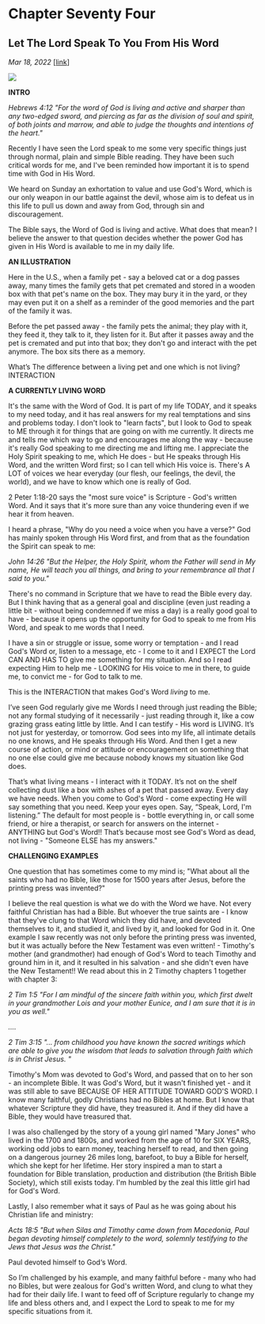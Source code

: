 # Chapter Seventy Four
## Let The Lord Speak To You From His Word
*Mar 18, 2022*
[[link](https://nccf.church/Blog.aspx?BlogID=221)] 

![](images/221.jpg)

**INTRO**

*Hebrews 4:12 "For the word of God is living and active and sharper than any two-edged sword, and piercing as far as the division of soul and spirit, of both joints and marrow, and able to judge the thoughts and intentions of the heart."*

Recently I have seen the Lord speak to me some very specific things just through normal, plain and simple Bible reading. They have been such critical words for me, and I've been reminded how important it is to spend time with God in His Word.

We heard on Sunday an exhortation to value and use God's Word, which is our only weapon in our battle against the devil, whose aim is to defeat us in this life to pull us down and away from God, through sin and discouragement.

The Bible says, the Word of God is living and active. What does that mean? I believe the answer to that question decides whether the power God has given in His Word is available to me in my daily life.

**AN ILLUSTRATION**

Here in the U.S., when a family pet - say a beloved cat or a dog passes away, many times the family gets that pet cremated and stored in a wooden box with that pet's name on the box. They may bury it in the yard, or they may even put it on a shelf as a reminder of the good memories and the part of the family it was.

Before the pet passed away - the family pets the animal; they play with it, they feed it, they talk to it, they listen for it. But after it passes away and the pet is cremated and put into that box; they don't go and interact with the pet anymore. The box sits there as a memory.

What’s The difference between a living pet and one which is not living? INTERACTION

**A CURRENTLY LIVING WORD**

It's the same with the Word of God. It is part of my life TODAY, and it speaks to my need today, and it has real answers for my real temptations and sins and problems today. I don't look to "learn facts", but I look to God to speak to ME through it for things that are going on with me currently. It directs me and tells me which way to go and encourages me along the way - because it's really God speaking to me directing me and lifting me. I appreciate the Holy Spirit speaking to me, which He does - but He speaks through His Word, and the written Word first; so I can tell which His voice is. There's A LOT of voices we hear everyday (our flesh, our feelings, the devil, the world), and we have to know which one is really of God.

2 Peter 1:18-20 says the "most sure voice" is Scripture - God's written Word. And it says that it's more sure than any voice thundering even if we hear it from heaven.

I heard a phrase, "Why do you need a voice when you have a verse?" God has mainly spoken through His Word first, and from that as the foundation the Spirit can speak to me:

*John 14:26 "But the Helper, the Holy Spirit, whom the Father will send in My name, He will teach you all things, and bring to your remembrance all that I said to you."*

There's no command in Scripture that we have to read the Bible every day. But I think having that as a general goal and discipline (even just reading a little bit - without being condemned if we miss a day) is a really good goal to have - because it opens up the opportunity for God to speak to me from His Word, and speak to me words that I need.

I have a sin or struggle or issue, some worry or temptation - and I read God's Word or, listen to a message, etc - I come to it and I EXPECT the Lord CAN AND HAS TO give me something for my situation. And so I read expecting Him to help me - LOOKING for His voice to me in there, to guide me, to convict me - for God to talk to me.

This is the INTERACTION that makes God's Word *living* to me.

I’ve seen God regularly give me Words I need through just reading the Bible; not any formal studying of it necessarily - just reading through it, like a cow grazing grass eating little by little. And I can testify - His word is LIVING. It’s not just for yesterday, or tomorrow. God sees into my life, all intimate details no one knows, and He speaks through His Word. And then I get a new course of action, or mind or attitude or encouragement on something that no one else could give me because nobody knows my situation like God does.

That’s what living means - I interact with it TODAY. It’s not on the shelf collecting dust like a box with ashes of a pet that passed away. Every day we have needs. When you come to God's Word - come expecting He will say something that you need. Keep your eyes open. Say, “Speak, Lord, I'm listening.” The default for most people is - bottle everything in, or call some friend, or hire a therapist, or search for answers on the internet - ANYTHING but God's Word!! That’s because most see God's Word as dead, not living - "Someone ELSE has my answers."

**CHALLENGING EXAMPLES**

One question that has sometimes come to my mind is; "What about all the saints who had no Bible, like those for 1500 years after Jesus, before the printing press was invented?"

I believe the real question is what we do with the Word we have. Not every faithful Christian has had a Bible. But whoever the true saints are - I know that they've clung to that Word which they did have, and devoted themselves to it, and studied it, and lived by it, and looked for God in it. One example I saw recently was not only before the printing press was invented, but it was actually before the New Testament was even written! - Timothy's mother (and grandmother) had enough of God's Word to teach Timothy and ground him in it, and it resulted in his salvation - and she didn't even have the New Testament!! We read about this in 2 Timothy chapters 1 together with chapter 3:

*2 Tim 1:5 "For I am mindful of the sincere faith within you, which first dwelt in your grandmother Lois and your mother Eunice, and I am sure that it is in you as well."*

*....*

*2 Tim 3:15 "... from childhood you have known the sacred writings which are able to give you the wisdom that leads to salvation through faith which is in Christ Jesus. "*

Timothy's Mom was devoted to God's Word, and passed that on to her son - an incomplete Bible. It was God's Word, but it wasn't finished yet - and it was still able to save BECAUSE OF HER ATTITUDE TOWARD GOD'S WORD. I know many faithful, godly Christians had no Bibles at home. But I know that whatever Scripture they did have, they treasured it. And if they did have a Bible, they would have treasured that.

I was also challenged by the story of a young girl named "Mary Jones" who lived in the 1700 and 1800s, and worked from the age of 10 for SIX YEARS, working odd jobs to earn money, teaching herself to read, and then going on a dangerous journey 26 miles long, barefoot, to buy a Bible for herself, which she kept for her lifetime. Her story inspired a man to start a foundation for Bible translation, production and distribution (the British Bible Society), which still exists today. I'm humbled by the zeal this little girl had for God's Word.

Lastly, I also remember what it says of Paul as he was going about his Christian life and ministry:

*Acts 18:5 "But when Silas and Timothy came down from Macedonia, Paul began devoting himself completely to the word, solemnly testifying to the Jews that Jesus was the Christ."*

Paul devoted himself to God‘s Word.

So I’m challenged by his example, and many faithful before - many who had no Bibles, but were zealous for God's written Word, and clung to what they had for their daily life. I want to feed off of Scripture regularly to change my life and bless others and, and I expect the Lord to speak to me for my specific situations from it.
